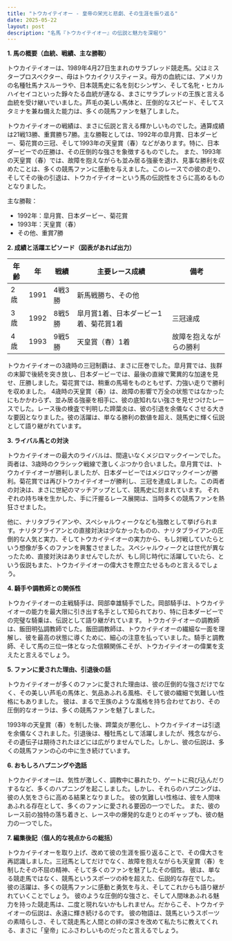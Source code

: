 ```yaml
---
title: "トウカイテイオー - 皇帝の栄光と悲劇、その生涯を振り返る"
date: 2025-05-22
layout: post
description: "名馬『トウカイテイオー』の伝説と魅力を深堀り"
---
```


**1. 馬の概要（血統、戦績、主な勝鞍）**

トウカイテイオーは、1989年4月27日生まれのサラブレッド競走馬。父はミスタープロスペクター、母はトウカイクリスティーヌ。母方の血統には、アメリカの名種牡馬ナスルーラや、日本競馬史に名を刻むシンザン、そして名牝・ヒカルハイセイコといった錚々たる血統が連なる、まさにサラブレッドの王族と言える血統を受け継いでいました。芦毛の美しい馬体と、圧倒的なスピード、そしてスタミナを兼ね備えた能力は、多くの競馬ファンを魅了しました。

トウカイテイオーの戦績は、まさに伝説と言える輝かしいものでした。通算成績は21戦13勝、重賞勝ち7勝。主な勝鞍としては、1992年の皐月賞、日本ダービー、菊花賞の三冠、そして1993年の天皇賞（春）などがあります。特に、日本ダービーでの圧勝は、その圧倒的な強さを象徴するものでした。  また、1993年の天皇賞（春）では、故障を抱えながらも並み居る強豪を退け、見事な勝利を収めたことは、多くの競馬ファンに感動を与えました。このレースでの彼の走り、そしてその後の引退は、トウカイテイオーという馬の伝説性をさらに高めるものとなりました。

主な勝鞍：
* 1992年：皐月賞、日本ダービー、菊花賞
* 1993年：天皇賞（春）
* その他、重賞7勝


**2. 成績と活躍エピソード（図表があれば出力）**


| 年齢 | 年 | 戦績 | 主要レース成績 | 備考 |
|---|---|---|---|---|
| 2歳 | 1991 | 4戦3勝 | 新馬戦勝ち、その他 |  |
| 3歳 | 1992 | 8戦5勝 | 皐月賞1着、日本ダービー1着、菊花賞1着 | 三冠達成 |
| 4歳 | 1993 | 9戦5勝 | 天皇賞（春）1着 |  故障を抱えながらの勝利 |


トウカイテイオーの3歳時の三冠制覇は、まさに圧巻でした。皐月賞では、抜群の末脚で後続を突き放し、日本ダービーでは、最後の直線で驚異的な加速を見せ、圧勝しました。菊花賞では、稍重の馬場をものともせず、力強い走りで勝利を収めました。  4歳時の天皇賞（春）は、故障の影響で万全の状態ではなかったにもかかわらず、並み居る強豪を相手に、彼の底知れない強さを見せつけたレースでした。レース後の検査で判明した蹄葉炎は、彼の引退を余儀なくさせる大きな要因となりました。彼の活躍は、単なる勝利の数値を超え、競馬史に輝く伝説として語り継がれています。


**3. ライバル馬との対決**

トウカイテイオーの最大のライバルは、間違いなくメジロマックイーンでした。両者は、3歳時のクラシック戦線で激しくぶつかり合いました。皐月賞では、トウカイテイオーが勝利しましたが、日本ダービーではメジロマックイーンが勝利。菊花賞では再びトウカイテイオーが勝利し、三冠を達成しました。この両者の対決は、まさに世紀のマッチアップとして、競馬史に刻まれています。  それぞれの持ち味を生かした、手に汗握るレース展開は、当時多くの競馬ファンを熱狂させました。

他に、ナリタブライアンや、スペシャルウィークなども強敵として挙げられます。ナリタブライアンとの直接対決は少なかったものの、ナリタブライアンの圧倒的な人気と実力、そしてトウカイテイオーの実力から、もし対戦していたらという想像が多くのファンを興奮させました。スペシャルウィークとは世代が異なったため、直接対決はありませんでしたが、もし同じ時代に活躍していたら、という仮説もまた、トウカイテイオーの偉大さを際立たせるものと言えるでしょう。


**4. 騎手や調教師との関係性**

トウカイテイオーの主戦騎手は、岡部幸雄騎手でした。岡部騎手は、トウカイテイオーの能力を最大限に引き出す名手として知られており、特に日本ダービーでの完璧な騎乗は、伝説として語り継がれています。  トウカイテイオーの調教師は、飯田明弘調教師でした。飯田調教師は、トウカイテイオーの繊細な一面を理解し、彼を最高の状態に導くために、細心の注意を払っていました。騎手と調教師、そして馬の三位一体となった信頼関係こそが、トウカイテイオーの偉業を支えたと言えるでしょう。


**5. ファンに愛された理由、引退後の話**

トウカイテイオーが多くのファンに愛された理由は、彼の圧倒的な強さだけでなく、その美しい芦毛の馬体と、気品あふれる風格、そして彼の繊細で気難しい性格にもありました。  彼は、まるで王族のような風格を持ち合わせており、その圧倒的なオーラは、多くの競馬ファンを魅了しました。

1993年の天皇賞（春）を制した後、蹄葉炎が悪化し、トウカイテイオーは引退を余儀なくされました。引退後は、種牡馬として活躍しましたが、残念ながら、その遺伝子は期待されたほどには広がりませんでした。しかし、彼の伝説は、多くの競馬ファンの心の中に生き続けています。


**6. おもしろハプニングや逸話**

トウカイテイオーは、気性が激しく、調教中に暴れたり、ゲートに飛び込んだりするなど、多くのハプニングを起こしました。しかし、それらのハプニングは、彼の人気をさらに高める結果となりました。  彼の気難しい性格は、彼を人間味あふれる存在として、多くのファンに愛される要因の一つでした。  また、彼のレース前の独特の落ち着きと、レース中の爆発的な走りとのギャップも、彼の魅力の一つでした。


**7. 編集後記（個人的な視点からの総括）**

トウカイテイオーを取り上げ、改めて彼の生涯を振り返ることで、その偉大さを再認識しました。三冠馬としてだけでなく、故障を抱えながらも天皇賞（春）を制したその不屈の精神、そして多くのファンを魅了したその個性。  彼は、単なる競走馬ではなく、競馬というスポーツの枠を超えた、伝説的な存在でした。  彼の活躍は、多くの競馬ファンに感動と勇気を与え、そしてこれからも語り継がれていくことでしょう。  彼のような圧倒的な強さと、そして人間味あふれる魅力を持った競走馬は、二度と現れないかもしれません。だからこそ、トウカイテイオーの伝説は、永遠に輝き続けるのです。  彼の物語は、競馬というスポーツの素晴らしさ、そして競走馬と人間との絆の深さを改めて私たちに教えてくれる、まさに「皇帝」にふさわしいものだったと言えるでしょう。
